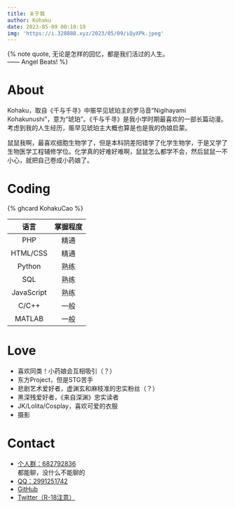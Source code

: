 ```yaml
---
title: 关于我
author: Kohaku
date: 2023-05-09 00:10:19
img: 'https://i.328888.xyz/2023/05/09/iQyXPk.jpeg'
---
```


{% note quote, 无论是怎样的回忆，都是我们活过的人生。<br>
—— Angel Beats! %}

# About

Kohaku，取自《千与千寻》中赈早见琥珀主的罗马音“Nigihayami Kohakunushi”，意为“琥珀”。《千与千寻》是我小学时期最喜欢的一部长篇动漫。考虑到我的人生经历，赈早见琥珀主大概也算是也是我的伪娘启蒙。

鼠鼠我啊，最喜欢细胞生物学了，但是本科阴差阳错学了化学生物学，于是又学了生物医学工程辅修学位。化学真的好难好难啊，鼠鼠怎么都学不会，然后鼠鼠一不小心，就把自己卷成小药娘了。

# Coding

{% ghcard KohakuCao %}

| 语言  | 掌握程度 |
|:---:|:----:|
| PHP |  精通  |
| HTML/CSS |  精通  |
| Python |  熟练  |
| SQL |  熟练  |
| JavaScript |  熟练  |
| C/C++ |  一般  |
| MATLAB |  一般  |

# Love

- 喜欢同类！小药娘会互相吸引（？）
- 东方Project，但是STG苦手
- 悲剧艺术爱好者，虚渊玄和麻枝准的忠实粉丝（？）
- 黑深残爱好者，《来自深渊》忠实读者
- JK/Lolita/Cosplay，喜欢可爱的衣服
- 摄影

# Contact

- [个人群：682792836](https://qm.qq.com/cgi-bin/qm/qr?k=qpknXhzKKZhLG_ipDHsadezAcsYg75mD&jump_from=webapi&authKey=e5kQKsHy0iQ/ITLzAwCCFsXbs4Gxgt5+NkrN7lx7I1J9QB8D1hSL/4ShNjZL9NlS)<br>都能聊，没什么不能聊的
- [QQ：2991251742](tencent://AddContact/?fromId=50&fromSubId=1&subcmd=all&uin=2991251742)
- [GitHub](https://github.com/KohakuCao)
- [Twitter（R-18注意）](https://twitter.com/kitsune6324)